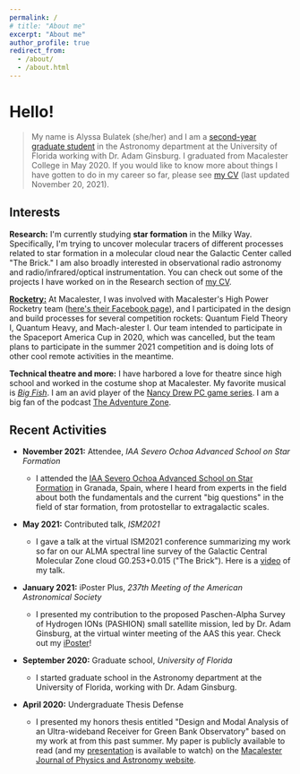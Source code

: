 ```yaml
---
permalink: /
# title: "About me"
excerpt: "About me"
author_profile: true
redirect_from: 
  - /about/
  - /about.html
---
```


Hello!
======

> My name is Alyssa Bulatek (she/her) and I am a [second-year graduate student](https://astro.ufl.edu/directory/alyssa-bulatek/) in the Astronomy department at the University of Florida working with Dr. Adam Ginsburg. I graduated from Macalester College in May 2020. If you would like to know more about things I have gotten to do in my career so far, please see [my CV](https://abulatek.github.io/files/abulatek_CV.pdf) (last updated November 20, 2021).

Interests
------
**Research:** I'm currently studying **star formation** in the Milky Way. Specifically, I'm trying to uncover molecular tracers of different processes related to star formation in a molecular cloud near the Galactic Center called "The Brick." I am also broadly interested in observational radio astronomy and radio/infrared/optical instrumentation. You can check out some of the projects I have worked on in the Research section of [my CV](https://abulatek.github.io/files/abulatek_CV.pdf). 

[**Rocketry:**](https://abulatek.github.io/rocketry/) At Macalester, I was involved with Macalester's High Power Rocketry team ([here's their Facebook page](https://www.facebook.com/MacRocketry)), and I participated in the design and build processes for several competition rockets: Quantum Field Theory I, Quantum Heavy, and Mach-alester I. Our team intended to participate in the Spaceport America Cup in 2020, which was cancelled, but the team plans to participate in the summer 2021 competition and is doing lots of other cool remote activities in the meantime. 

**Technical theatre and more:** I have harbored a love for theatre since high school and worked in the costume shop at Macalester. My favorite musical is [*Big Fish*](https://www.theatricalrights.com/show/big-fish/). I am an avid player of the [Nancy Drew PC game series](https://www.herinteractive.com/shop-games/all-games/). I am a big fan of the podcast [The Adventure Zone](https://maximumfun.org/podcasts/adventure-zone/). 

Recent Activities
------
- **November 2021:** Attendee, *IAA Severo Ochoa Advanced School on Star Formation*
  - I attended the [IAA Severo Ochoa Advanced School on Star Formation](https://www.granadacongresos.com/starform) in Granada, Spain, where I heard from experts in the field about both the fundamentals and the current "big questions" in the field of star formation, from protostellar to extragalactic scales.

- **May 2021:** Contributed talk, *ISM2021*
  - I gave a talk at the virtual ISM2021 conference summarizing my work so far on our ALMA spectral line survey of the Galactic Central Molecular Zone cloud G0.253+0.015 ("The Brick"). Here is a [video](https://youtu.be/kj7t0HyJ-cU) of my talk.

- **January 2021:** iPoster Plus, *237th Meeting of the American Astronomical Society*
  - I presented my contribution to the proposed Paschen-Alpha Survey of Hydrogen IONs (PASHION) small satellite mission, led by Dr. Adam Ginsburg, at the virtual winter meeting of the AAS this year. Check out my [iPoster](https://aas237-aas.ipostersessions.com/default.aspx?s=0F-63-1D-BA-EC-6C-54-A6-65-E2-1C-15-EE-C5-CD-4C&guestview=true)!

- **September 2020:** Graduate school, *University of Florida*
  - I started graduate school in the Astronomy department at the University of Florida, working with Dr. Adam Ginsburg.

- **April 2020:** Undergraduate Thesis Defense
  - I presented my honors thesis entitled "Design and Modal Analysis of an Ultra-wideband Receiver for Green Bank Observatory" based on my work at from this past summer. My paper is publicly available to read (and my [presentation](https://youtu.be/yq-kfK1X7T8) is available to watch) on the [Macalester Journal of Physics and Astronomy website](https://digitalcommons.macalester.edu/mjpa/vol8/iss1/3/).
